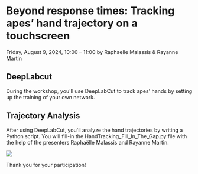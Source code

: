 # Beyond response times: Tracking apes’ hand trajectory on a touchscreen
Friday, August 9, 2024, 10:00 – 11:00 by Raphaelle Malassis & Rayanne Martin

## DeepLabcut
During the workshop, you'll use DeepLabCut to track apes' hands by setting up the training of your own network.

## Trajectory Analysis
After using DeepLabCut, you'll analyze the hand trajectories by writing a Python script.
You will fill-in the HandTracking_Fill_In_The_Gap.py file with the help of the presenters Raphaëlle Malassis and Rayanne Martin.

![](https://github.com/Rayanne-M/Video-and-Data-Analysis/blob/main/Anticip_Video_Tracking.gif)

Thank you for your participation!
